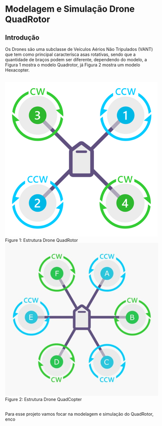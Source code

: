 # Modelagem e Simulação Drone QuadRotor

## Introdução

Os Drones são uma subclasse de Veículos Aérios Não Tripulados (VANT) que tem como principal caracterísca asas rotatívas, sendo que a quantidade de braços podem ser diferente, dependendo do modelo, a Figura 1 mostra o modelo Quadrotor, já Figura 2 mostra um modelo Hexacopter.

<br/>

<html>
    <head>
        <link rel="stylesheet" href="utils/style.css">
    </head>
</html>

<div class="box">
    <img src="utils/quadrotor.png"/>
    <span> Figure 1: Estrutura Drone QuadRotor </span>
</div>
<div class="box">
    <img src="utils/hexacopter.png"/>
    <span> Figure 2: Estrutura Drone QuadCopter </span>
</div>

<br/>

Para esse projeto vamos focar na modelagem e simulação do QuadRotor, enco